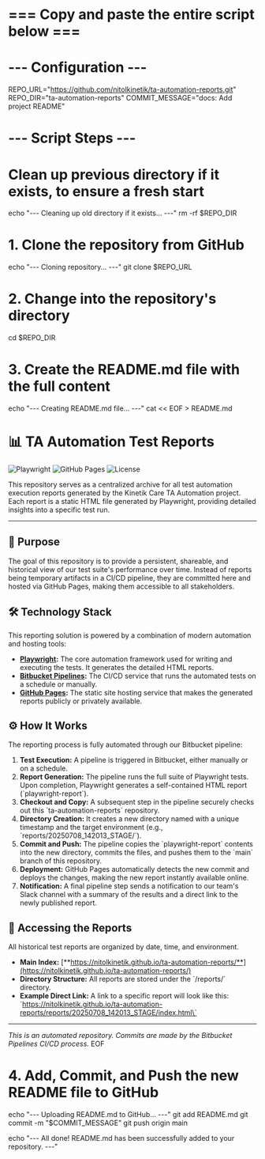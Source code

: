 # === Copy and paste the entire script below ===

# --- Configuration ---
REPO_URL="https://github.com/nitolkinetik/ta-automation-reports.git"
REPO_DIR="ta-automation-reports"
COMMIT_MESSAGE="docs: Add project README"

# --- Script Steps ---

# Clean up previous directory if it exists, to ensure a fresh start
echo "--- Cleaning up old directory if it exists... ---"
rm -rf $REPO_DIR

# 1. Clone the repository from GitHub
echo "--- Cloning repository... ---"
git clone $REPO_URL

# 2. Change into the repository's directory
cd $REPO_DIR

# 3. Create the README.md file with the full content
echo "--- Creating README.md file... ---"
cat << EOF > README.md
# 📊 TA Automation Test Reports

![Playwright](https://img.shields.io/badge/Playwright-v1.52.0-2EAD33?style=for-the-badge&logo=playwright)
![GitHub Pages](https://img.shields.io/badge/Hosted%20on-GitHub%20Pages-181717?style=for-the-badge&logo=github)
![License](https://img.shields.io/badge/License-MIT-blue.svg?style=for-the-badge)

This repository serves as a centralized archive for all test automation execution reports generated by the Kinetik Care TA Automation project. Each report is a static HTML file generated by Playwright, providing detailed insights into a specific test run.

---

## 🚀 Purpose

The goal of this repository is to provide a persistent, shareable, and historical view of our test suite's performance over time. Instead of reports being temporary artifacts in a CI/CD pipeline, they are committed here and hosted via GitHub Pages, making them accessible to all stakeholders.

## 🛠️ Technology Stack

This reporting solution is powered by a combination of modern automation and hosting tools:

* **[Playwright](https://playwright.dev/):** The core automation framework used for writing and executing the tests. It generates the detailed HTML reports.
* **[Bitbucket Pipelines](https://bitbucket.org/product/features/pipelines):** The CI/CD service that runs the automated tests on a schedule or manually.
* **[GitHub Pages](https://pages.github.com/):** The static site hosting service that makes the generated reports publicly or privately available.

## ⚙️ How It Works

The reporting process is fully automated through our Bitbucket pipeline:

1.  **Test Execution:** A pipeline is triggered in Bitbucket, either manually or on a schedule.
2.  **Report Generation:** The pipeline runs the full suite of Playwright tests. Upon completion, Playwright generates a self-contained HTML report (\`playwright-report\`).
3.  **Checkout and Copy:** A subsequent step in the pipeline securely checks out this \`ta-automation-reports\` repository.
4.  **Directory Creation:** It creates a new directory named with a unique timestamp and the target environment (e.g., \`reports/20250708_142013_STAGE/\`).
5.  **Commit and Push:** The pipeline copies the \`playwright-report\` contents into the new directory, commits the files, and pushes them to the \`main\` branch of this repository.
6.  **Deployment:** GitHub Pages automatically detects the new commit and deploys the changes, making the new report instantly available online.
7.  **Notification:** A final pipeline step sends a notification to our team's Slack channel with a summary of the results and a direct link to the newly published report.

## 🔗 Accessing the Reports

All historical test reports are organized by date, time, and environment.

* **Main Index:** [**https://nitolkinetik.github.io/ta-automation-reports/**](https://nitolkinetik.github.io/ta-automation-reports/)
* **Directory Structure:** All reports are stored under the \`/reports/\` directory.
* **Example Direct Link:** A link to a specific report will look like this:
    \`https://nitolkinetik.github.io/ta-automation-reports/reports/20250708_142013_STAGE/index.html\`

---
*This is an automated repository. Commits are made by the Bitbucket Pipelines CI/CD process.*
EOF

# 4. Add, Commit, and Push the new README file to GitHub
echo "--- Uploading README.md to GitHub... ---"
git add README.md
git commit -m "$COMMIT_MESSAGE"
git push origin main

echo "--- All done! README.md has been successfully added to your repository. ---"
